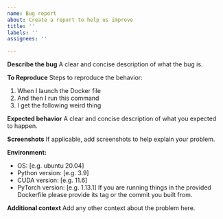```yaml
---
name: Bug report
about: Create a report to help us improve
title: ''
labels: ''
assignees: ''

---
```


**Describe the bug**
A clear and concise description of what the bug is.

**To Reproduce**
Steps to reproduce the behavior:
1. When I launch the Docker file
2. And then I run this command
3. I get the following weird thing

**Expected behavior**
A clear and concise description of what you expected to happen.

**Screenshots**
If applicable, add screenshots to help explain your problem.

**Environment:**
 - OS: [e.g. ubuntu 20.04]
 - Python version: [e.g. 3.9]
 - CUDA version: [e.g. 11.6]
 - PyTorch version: [e.g. 1.13.1]
 If you are running things in the provided Dockerfile please provide its tag or the commit you built from.
 
**Additional context**
Add any other context about the problem here.
